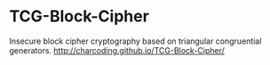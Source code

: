 # TCG-Block-Cipher
Insecure block cipher cryptography based on triangular congruential generators. http://charcoding.github.io/TCG-Block-Cipher/
